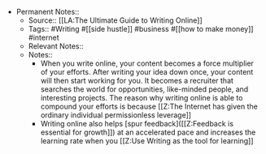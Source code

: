 - Permanent Notes::
    - Source:: [[LA:The Ultimate Guide to Writing Online]]
    - Tags:: #Writing #[[side hustle]] #business #[[how to make money]] #internet
    - Relevant Notes::
    - Notes::
        - When you write online, your content becomes a force multiplier of your efforts. After writing your idea down once, your content will then start working for you. It becomes a recruiter that searches the world for opportunities, like-minded people, and interesting projects. The reason why writing online is able to compound your efforts is because [[Z:The Internet has given the ordinary individual permissionless leverage]]
        - Writing online also helps [spur feedback]([[Z:Feedback is essential for growth]]) at an accelerated pace and increases the learning rate when you [[Z:Use Writing as the tool for learning]]

